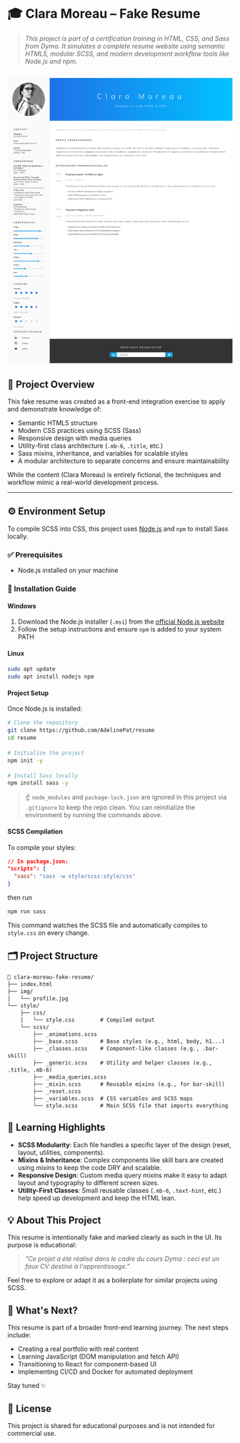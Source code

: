 # 🎓 Clara Moreau – Fake Resume
> *This project is part of a certification training in HTML, CSS, and Sass from Dyma. It simulates a complete resume website using semantic HTML5, modular SCSS, and modern development workflow tools like Node.js and npm.*

![Resume Preview](./img/preview%20CV%20Curriculum%20Vitae.png)
---

## 📌 Project Overview

This fake resume was created as a front-end integration exercise to apply and demonstrate knowledge of:

- Semantic HTML5 structure
- Modern CSS practices using SCSS (Sass)
- Responsive design with media queries
- Utility-first class architecture (`.mb-6`, `.title`, etc.)
- Sass mixins, inheritance, and variables for scalable styles
- A modular architecture to separate concerns and ensure maintainability

While the content (Clara Moreau) is entirely fictional, the techniques and workflow mimic a real-world development process.

---

## ⚙️ Environment Setup

To compile SCSS into CSS, this project uses [Node.js](https://nodejs.org/) and `npm` to install Sass locally.

### ✅ Prerequisites

- Node.js installed on your machine

### 🧰 Installation Guide

#### Windows

1. Download the Node.js installer (`.msi`) from the [official Node.js website](https://nodejs.org/)
2. Follow the setup instructions and ensure `npm` is added to your system PATH

#### Linux

```bash
sudo apt update
sudo apt install nodejs npm
```

#### Project Setup

Once Node.js is installed:

```bash
# Clone the repository
git clone https://github.com/AdelinePat/resume
cd resume

# Initialize the project
npm init -y

# Install Sass locally
npm install sass -y

```

> ☝️ `node_modules` and `package-lock.json` are ignored in this project via `.gitignore` to keep the repo clean. You can reinitialize the environment by running the commands above.

#### SCSS Compilation

To compile your styles:

```json
// In package.json:
"scripts": {
  "sass": "sass -w style/scss:style/css"
}
```
then run
```bash
npm run sass
```

This command watches the SCSS file and automatically compiles to `style.css` on every change.

## 🗂️ Project Structure

```
📁 clara-moreau-fake-resume/
├── index.html
├── img/
│   └── profile.jpg
└── style/
    ├── css/
    │   └── style.css        # Compiled output
    └── scss/
        ├── _animations.scss
        ├── _base.scss       # Base styles (e.g., html, body, h1...)
        ├── _classes.scss    # Component-like classes (e.g., .bar-skill)
        ├── _generic.scss    # Utility and helper classes (e.g., .title, .mb-6)
        ├── _media_queries.scss
        ├── _mixin.scss      # Reusable mixins (e.g., for bar-skill)
        ├── _reset.scss
        ├── _variables.scss  # CSS variables and SCSS maps
        └── style.scss       # Main SCSS file that imports everything
```
## 🧠 Learning Highlights

- **SCSS Modularity**: Each file handles a specific layer of the design (reset, layout, utilities, components).
- **Mixins & Inheritance**: Complex components like skill bars are created using mixins to keep the code DRY and scalable.
- **Responsive Design**: Custom media query mixins make it easy to adapt layout and typography to different screen sizes.
- **Utility-First Classes**: Small reusable classes (`.mb-6`, `.text-hint`, etc.) help speed up development and keep the HTML lean.

## 💡 About This Project

This resume is intentionally fake and marked clearly as such in the UI. Its purpose is educational:

> *"Ce projet a été réalisé dans le cadre du cours Dyma : ceci est un faux CV destiné à l'apprentissage."*

Feel free to explore or adapt it as a boilerplate for similar projects using SCSS.

## 🚀 What's Next?

This resume is part of a broader front-end learning journey. The next steps include:

- Creating a real portfolio with real content
- Learning JavaScript (DOM manipulation and fetch API)
- Transitioning to React for component-based UI
- Implementing CI/CD and Docker for automated deployment

Stay tuned ✨

## 📄 License

This project is shared for educational purposes and is not intended for commercial use.